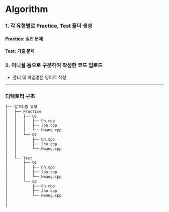 # Algorithm

### 1. 각 유형별로 Practice, Test 폴더 생성
#### Practice: 실전 문제
#### Test: 기출 문제  
### 2. 이니셜 등으로 구분하여 작성한 코드 업로드  
* 폴더 및 파일명은 영어로 작성
----

### 디렉토리 구조
```bash
├── 알고리즘 유형
│   ├── Practice     
│   │   ├── Q1
│   │   │   ├── Oh.cpp
│   │   │   ├── Joo.cpp
│   │   │   └── Hwang.cpp
│   │   └── Q2
│   │       ├── Oh.cpp
│   │       ├── Joo.cpp
│   │       └── Hwang.cpp
│   │
│   └── Test
│       ├── Q1
│       │   ├── Oh.cpp
│       │   ├── Joo.cpp
│       │   └── Hwang.cpp
│       └── Q2
│           ├── Oh.cpp
│           ├── Joo.cpp
│           └── Hwang.cpp
│
│
``` 
